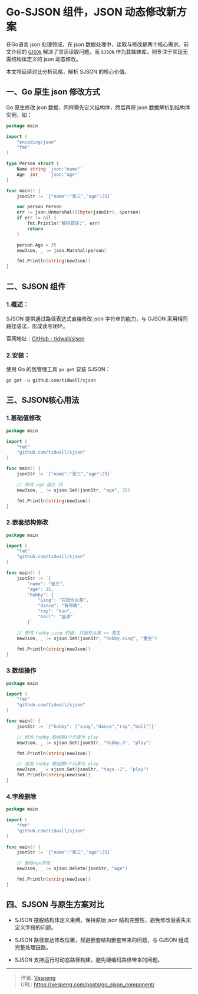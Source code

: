 # Go-SJSON 组件，JSON 动态修改新方案


在Go语言 json 处理领域，在 json 数据处理中，读取与修改是两个核心需求。前文介绍的 [`GJSON`](https://vespeng.com/posts/go_gjson_component/) 解决了灵活读取问题，而 `SJSON` 作为其姊妹库，则专注于实现无需结构体定义的 json 动态修改。
<!--more-->
本文将延续对比分析风格，解析 SJSON 的核心价值。

## 一、Go 原生 json 修改方式

Go 原生修改 json 数据，同样需先定义结构体，然后再将 json 数据解析到结构体实例，如：

```go {data-open=true}
package main

import (
	"encoding/json"
	"fmt"
)

type Person struct {
	Name string `json:"name"`
	Age  int    `json:"age"`
}

func main() {
	jsonStr := `{"name":"张三","age":25}`

	var person Person
	err := json.Unmarshal([]byte(jsonStr), &person)
	if err != nil {
		fmt.Println("解析错误:", err)
		return
	}

	person.Age = 35
	newJson, _ := json.Marshal(person)

	fmt.Println(string(newJson))
}
```

## 二、SJSON 组件

### 1.概述：

SJSON 提供通过路径表达式直接修改 json 字符串的能力，与 GJSON 采用相同路径语法，形成读写闭环。

官网地址：[GitHub - tidwall/sjson](https://github.com/tidwall/sjson)

### 2.安装：

使用 Go 的包管理工具 `go get` 安装 SJSON：

```shell
go get -u github.com/tidwall/sjson
```

## 三、SJSON核心用法

### 1.基础值修改

```go {data-open=true}
package main

import (
	"fmt"
	"github.com/tidwall/sjson"
)

func main() {
	jsonStr := `{"name":"张三","age":25}`

	// 修改 age 值为 35
	newJson, _ := sjson.Set(jsonStr, "age", 35)

	fmt.Println(string(newJson))
}
```

### 2.嵌套结构修改

```go {data-open=true}
package main

import (
	"fmt"
	"github.com/tidwall/sjson"
)

func main() {
	jsonStr := `{
		"name": "张三",
		"age": 25,
		"hobby": {
			"sing": "只因你太美",
			"dance": "背带裤",
			"rap": "kun",
			"ball": "篮球"
		}`

	// 修改 hobby.sing 的值: 只因你太美 => 重生
	newJson, _ := sjson.Set(jsonStr, "hobby.sing", "重生")

	fmt.Println(string(newJson))
}
```

### 3.数组操作

```go {data-open=true}
package main

import (
	"fmt"
	"github.com/tidwall/sjson"
)

func main() {
	jsonStr := `{"hobby": ["sing","dance","rap","ball"]}`

	// 修改 hobby 数组第4个元素为 play
	newJson, _ := sjson.Set(jsonStr, "hobby.3", "play")

	fmt.Println(string(newJson))

	// 追加 hobby 数组第5个元素为 play
	newJson, _ = sjson.Set(jsonStr, "tags.-1", "play")
	fmt.Println(string(newJson))
}
```

### 4.字段删除

```go {data-open=true}
package main

import (
	"fmt"
	"github.com/tidwall/sjson"
)

func main() {
	jsonStr := `{"name":"张三","age":25}`

	// 删除age字段
	newJson, _ := sjson.Delete(jsonStr, "age")

	fmt.Println(string(newJson))
}
```

## 四、SJSON 与原生方案对比

- SJSON 摆脱结构体定义束缚，保持原始 json 结构完整性，避免修改后丢失未定义字段的问题。

- SJSON 路径直达修改位置，规避嵌套结构嵌套带来的问题，与 GJSON 组成完整处理链路。

- SJSON 支持运行时动态路径构建，避免硬编码路径带来的问题。


---

> 作者: [Vespeng](https://github.com/vespeng/)  
> URL: https://vespeng.com/posts/go_sjson_component/  

